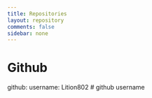 ```yaml
---
title: Repositories
layout: repository
comments: false
sidebar: none
---
```


# Github
github: 
  username: Lition802  # github username